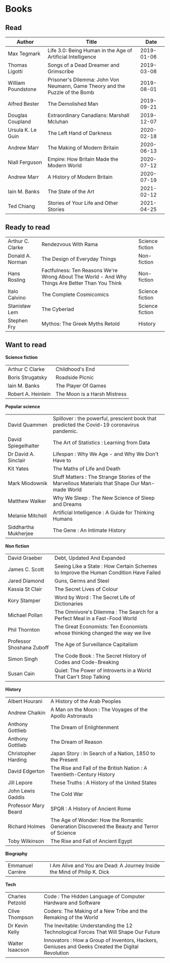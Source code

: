 # Books

## Read

| Author             | Title                                                                        | Date       |
| ------------------ | ---------------------------------------------------------------------------- | ---------- |
| Max Tegmark        | Life 3.0: Being Human in the Age of Artificial Intelligence                  | 2019-01-06 |
| Thomas Ligotti     | Songs of a Dead Dreamer and Grimscribe                                       | 2019-03-08 |
| William Poundstone | Prisoner's Dilemma: John Von Neumann, Game Theory and the Puzzle of the Bomb | 2019-08-01 |
| Alfred Bester      | The Demolished Man                                                           | 2019-09-21 |
| Douglas Coupland   | Extraordinary Canadians: Marshall Mcluhan                                    | 2019-12-07 |
| Ursula K. Le Guin  | The Left Hand of Darkness                                                    | 2020-02-18 |
| Andrew Marr        | The Making of Modern Britain                                                 | 2020-06-13 |
| Niall Ferguson     | Empire: How Britain Made the Modern World                                    | 2020-07-12 |
| Andrew Marr        | A History of Modern Britain                                                  | 2020-07-19 |
| Iain M. Banks      | The State of the Art                                                         | 2021-02-12 |
| Ted Chiang         | Stories of Your Life and Other Stories                                       | 2021-04-25 |

## Ready to read

|                  |                                                                                                 |                 |
| ---------------- | ----------------------------------------------------------------------------------------------- | --------------- |
| Arthur C. Clarke | Rendezvous With Rama                                                                            | Science fiction |
| Donald A. Norman | The Design of Everyday Things                                                                   | Non-fiction     |
| Hans Rosling     | Factfulness: Ten Reasons We're Wrong About The World - And Why Things Are Better Than You Think | Non-fiction     |
| Italo Calvino    | The Complete Cosmicomics                                                                        | Science fiction |
| Stanisław Lem    | The Cyberiad                                                                                    | Science fiction |
| Stephen Fry      | Mythos: The Greek Myths Retold                                                                  | History         |

## Want to read

**Science fiction**

|                    |                              |
| ------------------ | ---------------------------- |
| Arthur C Clarke    | Childhood's End              |
| Boris Strugatsky   | Roadside Picnic              |
| Iain M. Banks      | The Player Of Games          |
| Robert A. Heinlein | The Moon is a Harsh Mistress |

**Popular science**

|                      |                                                                                               |
| -------------------- | --------------------------------------------------------------------------------------------- |
| David Quammen        | Spillover : the powerful, prescient book that predicted the Covid-19 coronavirus pandemic.    |
| David Spiegelhalter  | The Art of Statistics : Learning from Data                                                    |
| Dr David A. Sinclair | Lifespan : Why We Age - and Why We Don't Have to                                              |
| Kit Yates            | The Maths of Life and Death                                                                   |
| Mark Miodownik       | Stuff Matters : The Strange Stories of the Marvellous Materials that Shape Our Man-made World |
| Matthew Walker       | Why We Sleep : The New Science of Sleep and Dreams                                            |
| Melanie Mitchell     | Artificial Intelligence : A Guide for Thinking Humans                                         |
| Siddhartha Mukherjee | The Gene : An Intimate History                                                                |

**Non fiction**

|                           |                                                                                      |
| ------------------------- | ------------------------------------------------------------------------------------ |
| David Graeber             | Debt, Updated And Expanded                                                           |
| James C. Scott            | Seeing Like a State : How Certain Schemes to Improve the Human Condition Have Failed |
| Jared Diamond             | Guns, Germs and Steel                                                                |
| Kassia St Clair           | The Secret Lives of Colour                                                           |
| Kory Stamper              | Word by Word : The Secret Life of Dictionaries                                       |
| Michael Pollan            | The Omnivore's Dilemma : The Search for a Perfect Meal in a Fast-Food World          |
| Phil Thornton             | The Great Economists: Ten Economists whose thinking changed the way we live          |
| Professor Shoshana Zuboff | The Age of Surveillance Capitalism                                                   |
| Simon Singh               | The Code Book : The Secret History of Codes and Code-Breaking                        |
| Susan Cain                | Quiet: The Power of Introverts in a World That Can't Stop Talking                    |

**History**

|                      |                                                                                            |
| -------------------- | ------------------------------------------------------------------------------------------ |
| Albert Hourani       | A History of the Arab Peoples                                                              |
| Andrew Chaikin       | A Man on the Moon : The Voyages of the Apollo Astronauts                                   |
| Anthony Gottlieb     | The Dream of Enlightenment                                                                 |
| Anthony Gottlieb     | The Dream of Reason                                                                        |
| Christopher Harding  | Japan Story : In Search of a Nation, 1850 to the Present                                   |
| David Edgerton       | The Rise and Fall of the British Nation : A Twentieth-Century History                      |
| Jill Lepore          | These Truths : A History of the United States                                              |
| John Lewis Gaddis    | The Cold War                                                                               |
| Professor Mary Beard | SPQR : A History of Ancient Rome                                                           |
| Richard Holmes       | The Age of Wonder: How the Romantic Generation Discovered the Beauty and Terror of Science |
| Toby Wilkinson       | The Rise and Fall of Ancient Egypt                                                         |

**Biography**

|                  |                                                                          |
| ---------------- | ------------------------------------------------------------------------ |
| Emmanuel Carrère | I Am Alive and You are Dead: A Journey Inside the Mind of Philip K. Dick |

**Tech**

|                 |                                                                                                   |
| --------------- | ------------------------------------------------------------------------------------------------- |
| Charles Petzold | Code : The Hidden Language of Computer Hardware and Software                                      |
| Clive Thompson  | Coders: The Making of a New Tribe and the Remaking of the World                                   |
| Dr Kevin Kelly  | The Inevitable: Understanding the 12 Technological Forces That Will Shape Our Future              |
| Walter Isaacson | Innovators : How a Group of Inventors, Hackers, Geniuses and Geeks Created the Digital Revolution |
